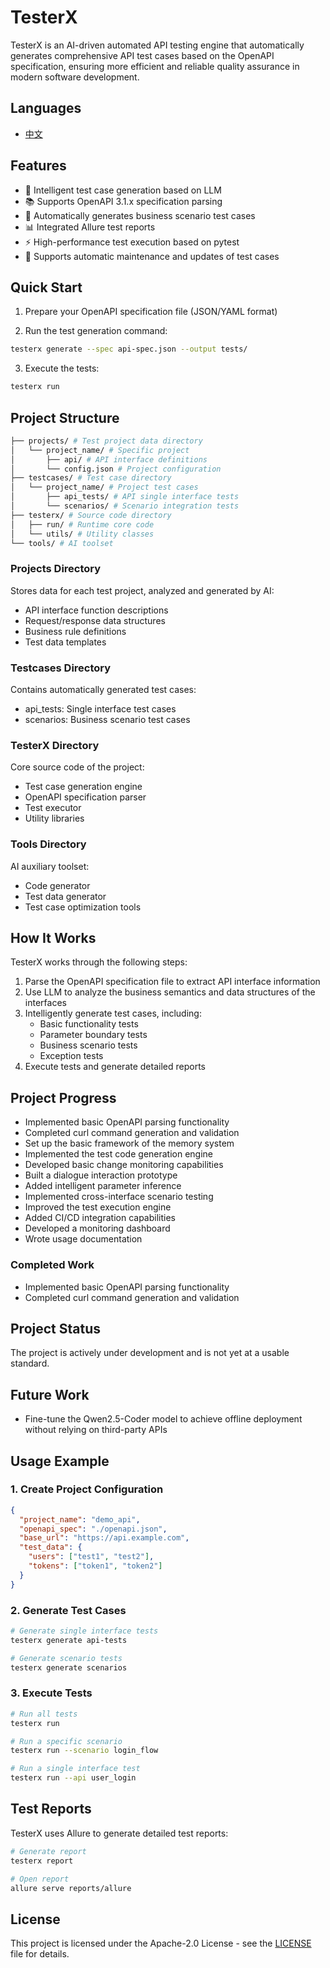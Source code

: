 # TesterX

TesterX is an AI-driven automated API testing engine that automatically generates comprehensive API test cases based on the OpenAPI specification, ensuring more efficient and reliable quality assurance in modern software development.

## Languages

- [中文](docs/README_zh.md)

## Features

- 🤖 Intelligent test case generation based on LLM
- 📚 Supports OpenAPI 3.1.x specification parsing
- 🎯 Automatically generates business scenario test cases
- 📊 Integrated Allure test reports
- ⚡ High-performance test execution based on pytest
- 🔄 Supports automatic maintenance and updates of test cases

## Quick Start

1. Prepare your OpenAPI specification file (JSON/YAML format)

2. Run the test generation command:

```bash
testerx generate --spec api-spec.json --output tests/
```

3. Execute the tests:

```bash
testerx run
```

## Project Structure

```bash
├── projects/ # Test project data directory
│   └── project_name/ # Specific project
│       ├── api/ # API interface definitions
│       └── config.json # Project configuration
├── testcases/ # Test case directory
│   └── project_name/ # Project test cases
│       ├── api_tests/ # API single interface tests
│       └── scenarios/ # Scenario integration tests
├── testerx/ # Source code directory
│   ├── run/ # Runtime core code
│   └── utils/ # Utility classes
└── tools/ # AI toolset
```

### Projects Directory

Stores data for each test project, analyzed and generated by AI:

- API interface function descriptions
- Request/response data structures
- Business rule definitions
- Test data templates

### Testcases Directory

Contains automatically generated test cases:

- api_tests: Single interface test cases
- scenarios: Business scenario test cases

### TesterX Directory

Core source code of the project:

- Test case generation engine
- OpenAPI specification parser
- Test executor
- Utility libraries

### Tools Directory

AI auxiliary toolset:

- Code generator
- Test data generator
- Test case optimization tools

## How It Works

TesterX works through the following steps:

1. Parse the OpenAPI specification file to extract API interface information
2. Use LLM to analyze the business semantics and data structures of the interfaces
3. Intelligently generate test cases, including:
   - Basic functionality tests
   - Parameter boundary tests
   - Business scenario tests
   - Exception tests
4. Execute tests and generate detailed reports

## Project Progress

- Implemented basic OpenAPI parsing functionality
- Completed curl command generation and validation
- Set up the basic framework of the memory system
- Implemented the test code generation engine
- Developed basic change monitoring capabilities
- Built a dialogue interaction prototype
- Added intelligent parameter inference
- Implemented cross-interface scenario testing
- Improved the test execution engine
- Added CI/CD integration capabilities
- Developed a monitoring dashboard
- Wrote usage documentation

### Completed Work

- Implemented basic OpenAPI parsing functionality
- Completed curl command generation and validation

## Project Status

The project is actively under development and is not yet at a usable standard.

## Future Work

- Fine-tune the Qwen2.5-Coder model to achieve offline deployment without relying on third-party APIs

## Usage Example

### 1. Create Project Configuration

```json
{
  "project_name": "demo_api",
  "openapi_spec": "./openapi.json",
  "base_url": "https://api.example.com",
  "test_data": {
    "users": ["test1", "test2"],
    "tokens": ["token1", "token2"]
  }
}
```

### 2. Generate Test Cases

```bash
# Generate single interface tests
testerx generate api-tests

# Generate scenario tests
testerx generate scenarios
```

### 3. Execute Tests

```bash
# Run all tests
testerx run

# Run a specific scenario
testerx run --scenario login_flow

# Run a single interface test
testerx run --api user_login
```

## Test Reports

TesterX uses Allure to generate detailed test reports:

```bash
# Generate report
testerx report

# Open report
allure serve reports/allure
```

## License

This project is licensed under the Apache-2.0 License - see the [LICENSE](LICENSE) file for details.
